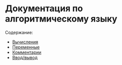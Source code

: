 # Документация по алгоритмическому языку

Содержание:

 + [Вычисления](./exprs.md)
 + [Переменные](./vars.md)
 + [Комментарии](./comments.md)
 + [Ввод/вывод](./io.md)
